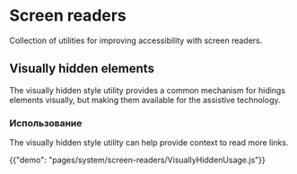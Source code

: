 # Screen readers

<p class="description">Collection of utilities for improving accessibility with screen readers.</p>

## Visually hidden elements

The visually hidden style utility provides a common mechanism for hidings elements visually, but making them available for the assistive technology.

### Использование

The visually hidden style utility can help provide context to read more links.

{{"demo": "pages/system/screen-readers/VisuallyHiddenUsage.js"}}
